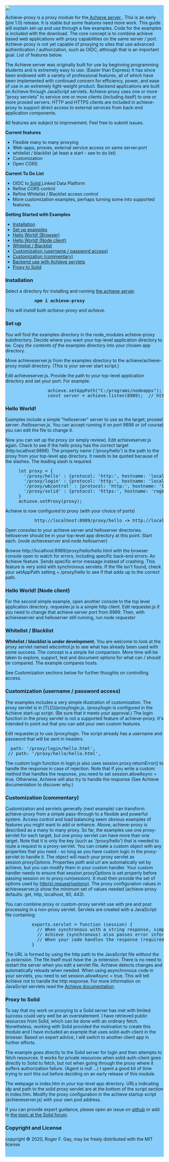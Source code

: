 <html>
<section style="background-color:LightSkyBlue;">
<a href="https://hll.nu"><img src="https://hll.nu/achieve/skyhigh1.jpg"></a> 
<p>Achieve-proxy is a proxy module for the<a href="https://www.npmjs.com/package/achieve"> Achieve server </a>. This is an early (pre 1.0) 
release. It is stable but some features need more work. This guide will explain set-up and use through a few examples. 
Code for the examples is included with the download. The core concept is to combine achieve based web applications with proxy capabilities on the same server / port. 
Achieve-proxy is not yet capable of proxying to sites that use advanced authentication / authorization, 
such as OIDC, although that is an important goal. List of features below.</p>
<p>The Achieve server was originally built for use by beginning programming students and is extremely easy to use. (Easier than Express) 
It has since been endowed with a variety of professional features, all of which have been implemented with continued concern for efficiency, 
power, and ease of use in an extremely light-weight product. Backend applications are built on Achieve through JavaScript servlets. Achieve-proxy 
uses one or more "proxy servlets" to service one or more 
clients (including itself) to one or more proxied servers. HTTP and HTTPS clients are included in achieve-proxy to support direct access 
to external services from back-end application components.</p>
<p>All features are subject to improvement. Feel free to submit issues.</p>
<p><b>Current features</b>
<ul>
 <li>Flexible many to many proxying</li>
 <li>Web-apps, proxies, external service access on same server:port</li>
 <li>whitelist / blacklist (at least a start - see to do list)</li>
 <li>Customization</li>
 <li>Open CORS</li>
</ul></p>
<p><b>Current To Do List</b>
<ul>
 <li>OIDC to<a href="https://solidproject.org/" target="_blank"> Solid </a>Linked Data Platform</li>
 <li>Refine CORS control</li>
 <li>Refine Whitelist / Blacklist access control</li>
 <li>More customization examples, perhaps turning some into supported features.</li>
</ul></p>
<p><b>Getting Started with Examples</b>
<ul>
 <li><a href="#install">Installation</a></li>
 <li><a href="#setup">Set up examples</a></li>
 <li><a href="#hello1">Hello World! (Browser)</a></li>
 <li><a href="#hello2">Hello World! (Node client)</a></li>
 <li><a href="#wblist">Whitelist / Blacklist</a></li>
 <li><a href="#custom1">Customization (username / password access)</a></li>
 <li><a href="#custom2">Customization (commentary)</a></li>
 <li><a href="#achieve">Backend use with Achieve servlets</a></li>
 <li><a href="#solid">Proxy to Solid</a></li>
</ul></p>
<h3><a id="install">Installation</a></h3>
Select a directory for installing and running <u>the achieve server</u>.
<p><b><pre>           npm i achieve-proxy</pre></b></p>
<p><i>This will install both achieve-proxy and achieve.</i></p>
<h3><a id="setup">Set up</a></h3>
<p>You will find the examples directory in the node_modules achieve-proxy subdirectory. 
Decide where you want your top-level application directory to be. Copy <i>the contents of</i> the examples directory into your chosen app directory.</p>
<p>Move achieveserver.js from the examples directory to the achieve/achieve-proxy install directory. (This is your server start script.)</p>
<p>Edit achieveserver.js. Provide the path to your top-level application directory and set your port. For example:</p>
<p><pre>
                achieve.setAppPath("C:/programs/nodeapps"); // defaults to your server install directory (you can also use "root" - <a href="https://www.npmjs.com/package/achieve">see Achieve documentation</a>)
                const server = achieve.listen(8989);  // http defaults to port 80 (achieve options include https and http2)
</pre></p>
<h3><a id="hello1">Hello World!</a></h3>
<p>Examples include a simple "helloserver" server to use as the target; proxied server: <i>/helloserver.js</i>. 
You can accept running it on port 9898 or (of course) you can edit the file to change it.</p>
<p>Now you can set up the proxy (or simply review). Edit achieveserver.js again. Check to see if the hello proxy has the correct 
target (http:localhost:9898). The property name ('/proxy/hello') is the path to the proxy from your top-level 
app directory. It needs to be quoted because of the slashes. The leading slash is required.</p>
<p><pre>
     let proxy = {
       '/proxy/hello' : {protocol: 'http:', hostname: 'localhost', port: 9898, method: 'get'},
       '/proxy/login' : {protocol: 'http:', hostname: 'localhost', port: 9898, method: 'post'},
       '/proxy/wbcontrol' : {protocol: 'http:', hostname: 'localhost', port: 9898, method: 'get'},
       '/proxy/solid' : {protocol: 'https:', hostname: 'rogerfgay.solid.hll.nu', port: 7443, method: 'post'}
     }
     achieve.setProxy(proxy);
</pre></p>
<p>Achieve is now configured to proxy (with your choice of ports)</p>
<p><pre>           http://localhost:8989/proxy/hello <b>-></b> http://localhost:9898/</pre></p>
<p>Open consoles to your achieve server and helloserver directories. helloserver should be in your top-level app directory at this point. Start each. (<i>node achieveserver</i>
and <i>node helloserver</i>)</p>
<p>Browse http://localhost:8989/proxy/hello/hello.html with the browser console open to watch for errors, 
including specific back-end errors: An Achieve feature. Sends specific error message instead of crashing. This feature is 
very solid with synchronous servlets. If the file isn't found, check your setAppPath setting + /proxy/hello to see if that adds up to the correct path.</p>
<h3><a id="hello2">Hello World! (Node client)</a></h3>
<p>For the second simple example, open another console to the top level application directory. requester.js is a simple http client.
Edit requester.js if you need to change that achieve server port from 8989. Then, with achieveserver and helloserver still 
running, run <i>node requester</i></p>
<p></p>
<h3><a id="wblist">Whitelist / Blacklist</a></h3>
<p><b>Whitelist / blacklist is under development.</b> You are welcome to look at the proxy servlet named wbcontrol.js to see what has already been 
used with some success. The concept is a simple list comparison. More time will be taken to explore, support, test and document options 
for what can / should be compared. The example compares hosts.</p>
<p>See Customization sections below for further thoughts on controlling access.</p>
<p></p>
<h3><a id="custom1">Customization (username / password access)</a></h3>
<p>The examples includes a very simple illustration of customization. The proxy servlet is in [TLD]/proxy/login.js. 
/proxy/login is configured in the Achieve start-up script. (Be sure that it meets your approval.) The login function in the proxy servlet is not a 
supported feature of achieve-proxy. It's intended to point out that you can add your own custom features.</p>
<p>Edit requester.js to use /proxy/login. The script already has a username and password that will be sent in headers.</p>
<p><pre>
  path: '/proxy/login/hello.html',
 // path: '/proxy/hello/hello.html',
</pre></p>
<p>The custom login function in login.js also uses session.proxy.returnError() to handle the response in case of rejection. Note that if you write a 
custom method that handles the response, you need to set session.allowAsync = true. Otherwise, Achieve will also try to handle the response 
(See Achieve documentation to discover why.)</p>
<h3><a id="custom2">Customization (commentary)</a></h3>
<p>Customization and servlets generally (next example) can transform achieve-proxy from a simple pass-through to a flexible and powerful system. 
Access control and load balancing seem obvious examples of features you might want to add or enhance. Above, achieve-proxy is described as a many 
to many proxy. So far, the examples use one proxy-servlet for each target, but one proxy servlet can have more than one target. Note that it is 
only the key (such as '/proxy/hello') that is needed to route a request to a proxy-servlet. You can create a custom object with any properties that you need - 
so long as you have custom logic in the proxy-servlet to handle it. The object will reach your proxy 
servlet as session.proxyOptions. Properties <i>path</i> and <i>url</i> are automatically set by achieve, but you can modify them 
in your custom handler. 
Your custom handler needs to ensure that session.proxyOptions is set properly before passing session on to proxy.run(session). 
It must then provide the set of options used by 
<a href="https://nodejs.org/api/http.html#http_http_request_options_callback" target="_blank">http(s).request(options)</a>. The proxy configuration 
values in achieveserver.js show the minimum set of values needed (achieve-proxy defaults: get, http, localhost, 80, 443).</a></h3>
<p>You can combine proxy or custom-proxy servlet use with pre and post processing in a non-proxy servlet. Servlets are created with a JavaScript 
file containing: </p>
<p><pre>
          exports.servlet = function (session) {
            // When synchronous with a string response, simply use a return statement
            // Achieve (synchronous) also passes error information back to the client rather than crashing
            // When your code handles the response (required with async), set session.allowAsync=true 
          }
</pre></p>
<p>The URL is formed by using the http path to the JavaScript file <i>without the .js extension</i>. The file itself <i>must have</i> the .js extension. 
There is no need to restart the server when you edit a servlet file. Achieve detects changes and automatically reloads when needed. When using asynchronous 
code in your servlets, you need to set session.allowAsync = true. This will tell Achieve not to handle the http response. For more information on JavaScript 
servlets read the <a href="https://www.npmjs.com/package/achieve" target="_blank">Achieve documentation</a>.</p>
<p></p>
<h3><a id="solid">Proxy to Solid</a></h3>
<p>To say that my work on proxying to a Solid server has met with limited success could very well be an overstatement. I have retrieved public resources from 
Solid, which can be done with an ordinary fetch. Nonetheless, working with Solid provided the motivation to create this module and I have included an 
example that uses solid-auth-client in the browser. Based on expert advice, I will switch to another client app in further efforts.</p>
<p>The example goes directly to the Solid server for login and then attempts to fetch resources. It works for private resources when solid-auth-client 
goes directly to Solid to fetch, but not when going through the proxy where it suffers authorization failure. (Agent is null ...) I spent a good bit of 
time trying to sort this out before deciding on an early release of this module.</p>
<p>The webpage is index.htm in your top-level app directory. URLs indicating idp and path to the solid proxy 
servlet are at the bottom of the script section in index.htm. Modify the proxy configuration in the achieve startup script (achieveserver.js) with 
your own pod address.</p>
<p>If you can provide expert guidance, please open an issue on 
<a href="https://github.com/highlevellogic/achieve-proxy" target="_blank">github</a> or add to 
<a href="https://forum.solidproject.org/t/building-a-node-proxy-solid-auth-client/3683" target="_blank">the topic at the Solid forum</a>.</p>
<p></p>
<h3>Copyright and License</h3>
<p>copyright © 2020, Roger F. Gay, may be freely distributed with the MIT license</p>
<br>
</section>
</html>